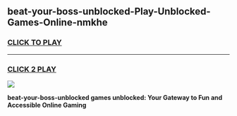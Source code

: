 
## beat-your-boss-unblocked-Play-Unblocked-Games-Online-nmkhe
<h3>
<a href="https://premium76.site?title=beat-your-boss-unblocked&ref=25A">CLICK TO PLAY</a></h3>
<hr>

<h3>
<a href="https://premium76.site?title=beat-your-boss-unblocked&ref=25A">CLICK 2 PLAY</a>
  
</h3>

<a href="https://premium76.site?title=beat-your-boss-unblocked&ref=25A"><img src="https://clearcache.store/games.png"></a>


**beat-your-boss-unblocked games unblocked: Your Gateway to Fun and Accessible Online Gaming**
